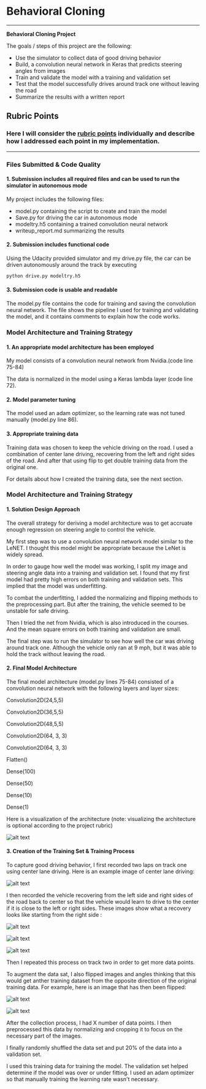 
# **Behavioral Cloning** 


---

**Behavioral Cloning Project**

The goals / steps of this project are the following:
* Use the simulator to collect data of good driving behavior
* Build, a convolution neural network in Keras that predicts steering angles from images
* Train and validate the model with a training and validation set
* Test that the model successfully drives around track one without leaving the road
* Summarize the results with a written report


[//]: # (Image References)

[image1]: ./images/cnn-architecture.png "Model Visualization"
[image2]: ./images/image2.jpg "Central Image"
[image3]: ./images/right1.jpg "Recovery Image"
[image4]: ./images/right2.jpg "Recovery Image"
[image5]: ./images/right3.jpg "Recovery Image"
[image6]: ./images/flip1.jpg "Normal Image"
[image7]: ./images/flip2.jpg "Flipped Image"

## Rubric Points
### Here I will consider the [rubric points](https://review.udacity.com/#!/rubrics/432/view) individually and describe how I addressed each point in my implementation.  

---
### Files Submitted & Code Quality

#### 1. Submission includes all required files and can be used to run the simulator in autonomous mode

My project includes the following files:
* model.py containing the script to create and train the model
* Save.py for driving the car in autonomous mode
* modeltry.h5 containing a trained convolution neural network 
* writeup_report.md summarizing the results

#### 2. Submission includes functional code
Using the Udacity provided simulator and my drive.py file, the car can be driven autonomously around the track by executing 
```sh
python drive.py modeltry.h5
```

#### 3. Submission code is usable and readable

The model.py file contains the code for training and saving the convolution neural network. The file shows the pipeline I used for training and validating the model, and it contains comments to explain how the code works.

### Model Architecture and Training Strategy

#### 1. An appropriate model architecture has been employed

My model consists of a convolution neural network from Nvidia.(code line 75-84)

The data is normalized in the model using a Keras lambda layer (code line 72). 


#### 2. Model parameter tuning

The model used an adam optimizer, so the learning rate was not tuned manually (model.py line 86).

#### 3. Appropriate training data

Training data was chosen to keep the vehicle driving on the road. I used a combination of center lane driving, recovering from the left and right sides of the road. And after that using flip to get double training data from the original one.

For details about how I created the training data, see the next section. 

### Model Architecture and Training Strategy

#### 1. Solution Design Approach

The overall strategy for deriving a model architecture was to get accruate enough regression on steering angle to control the vehicle.

My first step was to use a convolution neural network model similar to the LeNET. I thought this model might be appropriate because the LeNet is widely spread.

In order to gauge how well the model was working, I split my image and steering angle data into a training and validation set. I found that my first model had  pretty high errors on both training and validation sets. This implied that the model was underfitting. 

To combat the underfitting, I added the normalizing and flipping methods to the preprocessing part. But after the training, the vehicle seemed to be unstable for safe driving.

Then I tried the net from Nvidia, which is also introduced in the courses. And the mean square errors on both training and validation are small.

The final step was to run the simulator to see how well the car was driving around track one. Although the vehicle only ran at 9 mph, but it was able to hold the track without leaving the road. 


#### 2. Final Model Architecture

The final model architecture (model.py lines 75-84) consisted of a convolution neural network with the following layers and layer sizes:

Convolution2D(24,5,5)

Convolution2D(36,5,5)

Convolution2D(48,5,5)

Convolution2D(64, 3, 3)

Convolution2D(64, 3, 3)

Flatten()

Dense(100)

Dense(50)

Dense(10)

Dense(1)


Here is a visualization of the architecture (note: visualizing the architecture is optional according to the project rubric)

![alt text][image1]

#### 3. Creation of the Training Set & Training Process

To capture good driving behavior, I first recorded two laps on track one using center lane driving. Here is an example image of center lane driving:

![alt text][image2]

I then recorded the vehicle recovering from the left side and right sides of the road back to center so that the vehicle would learn to drive to the center if it is close to the left or right sides. These images show what a recovery looks like starting from the right side :

![alt text][image3]

![alt text][image4]

![alt text][image5]

Then I repeated this process on track two in order to get more data points.

To augment the data sat, I also flipped images and angles thinking that this would get anther training dataset from the opposite direction of the original training data. For example, here is an image that has then been flipped:

![alt text][image6]

![alt text][image7]


After the collection process, I had X number of data points. I then preprocessed this data by normalizing and cropping it to focus on the necessary part of the images.


I finally randomly shuffled the data set and put 20% of the data into a validation set. 

I used this training data for training the model. The validation set helped determine if the model was over or under fitting. I used an adam optimizer so that manually training the learning rate wasn't necessary.
